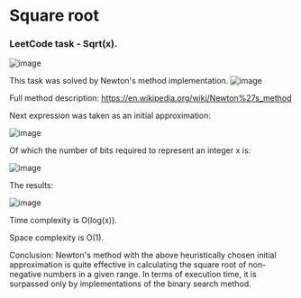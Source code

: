 # Square root
### LeetCode task - Sqrt(x).

![image](https://github.com/user-attachments/assets/d4eece55-49d6-4910-a542-711d65f9d916)

This task was solved by Newton's method implementation.
![image](https://github.com/user-attachments/assets/7dd6cdb4-5a06-463c-af6d-74a543e477b5)

Full method description:
https://en.wikipedia.org/wiki/Newton%27s_method

Next expression was taken as an initial approximation:

![image](https://github.com/user-attachments/assets/578abd4e-f3fa-47f6-b52b-e11c2f539b24)

Of which the number of bits required to represent an integer x is:

![image](https://github.com/user-attachments/assets/501de02b-69fa-4366-8a3b-8b690c5d1816)

The results:

![image](https://github.com/user-attachments/assets/f4aab8e4-1183-4f4f-a491-c629ff4d2306)

Time complexity is O(log(x)).

Space complexity is O(1).

Conclusion: Newton's method with the above heuristically chosen initial approximation is quite effective in calculating the square root of non-negative numbers in a given range. In terms of execution time, it is surpassed only by implementations of the binary search method.
